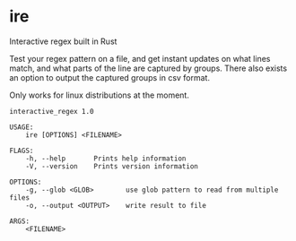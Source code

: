 # ire

Interactive regex built in Rust

Test your regex pattern on a file, and get instant updates on what lines match, and what parts of the line are captured by groups.
There also exists an option to output the captured groups in csv format.

Only works for linux distributions at the moment.

```
interactive_regex 1.0

USAGE:
    ire [OPTIONS] <FILENAME>

FLAGS:
    -h, --help       Prints help information
    -V, --version    Prints version information

OPTIONS:
    -g, --glob <GLOB>        use glob pattern to read from multiple files
    -o, --output <OUTPUT>    write result to file

ARGS:
    <FILENAME>
```
